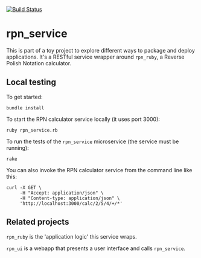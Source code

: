 [![Build Status](https://travis-ci.org/neopragma/rpn-service.png)](https://travis-ci.org/neopragma/rpn-service)

# rpn_service

This is part of a toy project to explore different ways to package and deploy applications. It's a RESTful service wrapper around ```rpn_ruby```, a Reverse Polish Notation calculator.

## Local testing

To get started:

```shell
bundle install
```

To start the RPN calculator service locally (it uses port 3000):

```shell
ruby rpn_service.rb
```

To run the tests of the ```rpn_service``` microservice (the service must be running):

```shell
rake
```

You can also invoke the RPN calculator service from the command line like this:

```shell
curl -X GET \
     -H "Accept: application/json" \
     -H "Content-type: application/json" \
     'http://localhost:3000/calc/2/5/4/+/*'
```

## Related projects

```rpn_ruby``` is the 'application logic' this service wraps.

```rpn_ui``` is a webapp that presents a user interface and calls ```rpn_service```.
